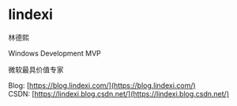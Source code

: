 # lindexi

林德熙

Windows Development MVP

微软最具价值专家

Blog: [https://blog.lindexi.com/](https://blog.lindexi.com/)  
CSDN: [https://lindexi.blog.csdn.net/](https://lindexi.blog.csdn.net/)

